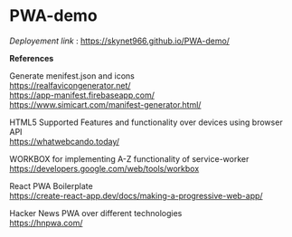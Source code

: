# PWA-demo

*Deployement link* : https://skynet966.github.io/PWA-demo/

**References**

Generate menifest.json and icons  
  https://realfavicongenerator.net/  
  https://app-manifest.firebaseapp.com/  
  https://www.simicart.com/manifest-generator.html/

HTML5 Supported Features and functionality over devices using browser API  
https://whatwebcando.today/
  
WORKBOX for implementing A-Z functionality of service-worker  
https://developers.google.com/web/tools/workbox
  
React PWA Boilerplate  
https://create-react-app.dev/docs/making-a-progressive-web-app/
  
Hacker News PWA over different technologies  
https://hnpwa.com/

 	
 	
